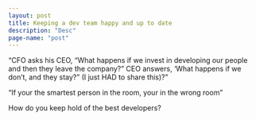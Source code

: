 ```yaml
---
layout: post
title: Keeping a dev team happy and up to date
description: "Desc"
page-name: "post"
---
```


“CFO asks his CEO, “What happens if we invest in developing our people and then they leave the company?” CEO answers, ‘What happens if we don’t, and they stay?” (I just HAD to share this)?”




“If your the smartest person in the room, your in the wrong room”




How do you keep hold of the best developers?
